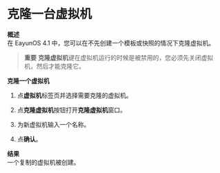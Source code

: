 # 克隆一台虚拟机

**概述**<br/>
在 EayunOS 4.1 中，您可以在不先创建一个模板或快照的情况下克隆虚拟机。

> **重要**
> **克隆虚拟机**键在虚拟机运行的时候是被禁用的，您必须先关闭虚拟机，然后才能克隆它。

**克隆一个虚拟机**
1. 点**虚拟机**标签页并选择需要克隆的虚拟机。

2. 点**克隆虚拟机**按钮打开**克隆虚拟机**窗口。

3. 为新虚拟机输入一个名称。

4. 点**确认**。

**结果**<br/>
一个复制的虚拟机被创建。
